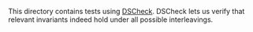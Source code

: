 This directory contains tests using [DSCheck](https://github.com/ocaml-multicore/dscheck). DSCheck lets us verify that relevant invariants indeed hold under all possible interleavings. 